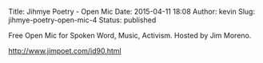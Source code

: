 Title: Jihmye Poetry - Open Mic
Date: 2015-04-11 18:08
Author: kevin
Slug: jihmye-poetry-open-mic-4
Status: published

Free Open Mic for Spoken Word, Music, Activism. Hosted by Jim Moreno.

http://www.jimpoet.com/id90.html
